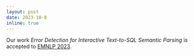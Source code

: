 ```yaml
---
layout: post
date: 2023-10-8
inline: true
---
```

Our work _Error Detection for Interactive Text-to-SQL Semantic Parsing_ is accepted to [EMNLP 2023](https://2023.emnlp.org/).